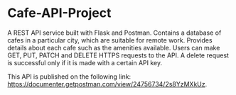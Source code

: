 # Cafe-API-Project
A REST API service built with Flask and Postman. Contains a database of cafes in a particular city, which are suitable for remote work. Provides details about each cafe
such as the amenities available. Users can make GET, PUT, PATCH and DELETE HTTPS requests to the API. A delete request is successful only if it is made with a certain 
API key.

This API is published on the following link: https://documenter.getpostman.com/view/24756734/2s8YzMXkUz.
